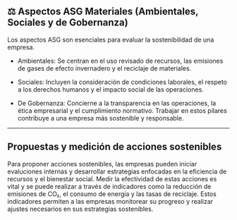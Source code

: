 ## ⚖️ Aspectos ASG Materiales  (Ambientales, Sociales y de Gobernanza)


Los aspectos ASG son esenciales para evaluar la sostenibilidad de una empresa.

- Ambientales: Se centran en el uso revisado de recursos, las emisiones de gases de efecto invernadero y el reciclaje de materiales.


- Sociales: Incluyen la consideración de condiciones laborales, el respeto a los derechos humanos y el impacto social de las operaciones.


- De Gobernanza: Concierne a la transparencia en las operaciones, la ética empresarial y el cumplimiento normativo. Trabajar en estos pilares contribuye a una empresa más sostenible y responsable.



---


## Propuestas y medición de acciones sostenibles

Para proponer acciones sostenibles, las empresas pueden iniciar evaluciones internas y desarrollar estrategias enfocadas en la eficiencia de recursos y el bienestar social. Medir la efectividad de estas acciones es vital y se puede realizar a través de indicadores como la reducción de emisiones de CO₂, el consumo de energía y las tasas de reciclaje. Estos indicadores permiten a las empresas monitorear su progreso y realizar ajustes necesarios en sus estrategias sostenibles.

